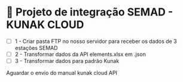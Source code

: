 # 📌  Projeto de integração SEMAD - KUNAK CLOUD

- [ ] 1 - Criar pasta FTP no nosso servidor para receber os dados de 3 estações SEMAD
- [ ] 2 - Transformar dados da API elements.xlsx em .json
- [ ] 3 - Transformar dados para padrão Kunak

Aguardar o envio do manual kunak cloud API
